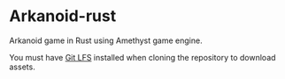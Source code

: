 # Arkanoid-rust

Arkanoid game in Rust using Amethyst game engine.

You must have [Git LFS](https://git-lfs.github.com/) installed when cloning the repository to download assets.

